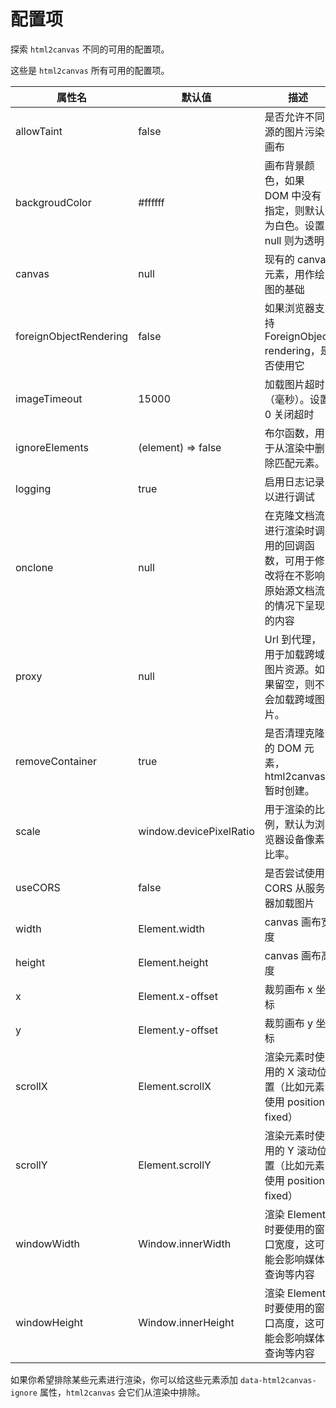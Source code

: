 # 配置项

探索 `html2canvas` 不同的可用的配置项。

这些是 `html2canvas` 所有可用的配置项。

| 属性名                 | 默认值                  | 描述                                                                                     |
| ---------------------- | ----------------------- | ---------------------------------------------------------------------------------------- |
| allowTaint             | false                   | 是否允许不同源的图片污染画布                                                             |
| backgroudColor         | #ffffff                 | 画布背景颜色，如果 DOM 中没有指定，则默认为白色。设置 null 则为透明                      |
| canvas                 | null                    | 现有的 canvas 元素，用作绘图的基础                                                       |
| foreignObjectRendering | false                   | 如果浏览器支持 ForeignObject rendering，是否使用它                                       |
| imageTimeout           | 15000                   | 加载图片超时（毫秒）。设置 0 关闭超时                                                    |
| ignoreElements         | (element) => false      | 布尔函数，用于从渲染中删除匹配元素。                                                     |
| logging                | true                    | 启用日志记录以进行调试                                                                   |
| onclone                | null                    | 在克隆文档流进行渲染时调用的回调函数，可用于修改将在不影响原始源文档流的情况下呈现的内容 |
| proxy                  | null                    | Url 到代理，用于加载跨域图片资源。如果留空，则不会加载跨域图片。                         |
| removeContainer        | true                    | 是否清理克隆的 DOM 元素，html2canvas 暂时创建。                                          |
| scale                  | window.devicePixelRatio | 用于渲染的比例，默认为浏览器设备像素比率。                                               |
| useCORS                | false                   | 是否尝试使用 CORS 从服务器加载图片                                                       |
| width                  | Element.width           | canvas 画布宽度                                                                          |
| height                 | Element.height          | canvas 画布高度                                                                          |
| x                      | Element.x-offset        | 裁剪画布 x 坐标                                                                          |
| y                      | Element.y-offset        | 裁剪画布 y 坐标                                                                          |
| scrollX                | Element.scrollX         | 渲染元素时使用的 X 滚动位置（比如元素使用 position: fixed）                              |
| scrollY                | Element.scrollY         | 渲染元素时使用的 Y 滚动位置（比如元素使用 position: fixed）                              |
| windowWidth            | Window.innerWidth       | 渲染 Element 时要使用的窗口宽度，这可能会影响媒体查询等内容                              |
| windowHeight           | Window.innerHeight      | 渲染 Element 时要使用的窗口高度，这可能会影响媒体查询等内容                              |

如果你希望排除某些元素进行渲染，你可以给这些元素添加 `data-html2canvas-ignore` 属性，`html2canvas` 会它们从渲染中排除。
